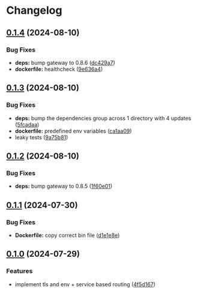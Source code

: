# Changelog

## [0.1.4](https://github.com/majksa-dev/entry-point/compare/v0.1.3...v0.1.4) (2024-08-10)


### Bug Fixes

* **deps:** bump gateway to 0.8.6 ([dc429a7](https://github.com/majksa-dev/entry-point/commit/dc429a775c28b872b93c67373a52c68425d886fa))
* **dockerfile:** healthcheck ([9e636a4](https://github.com/majksa-dev/entry-point/commit/9e636a44818891c260514eb33fbf2248b41b203f))

## [0.1.3](https://github.com/majksa-dev/entry-point/compare/v0.1.2...v0.1.3) (2024-08-10)


### Bug Fixes

* **deps:** bump the dependencies group across 1 directory with 4 updates ([5fcadaa](https://github.com/majksa-dev/entry-point/commit/5fcadaaf6061285ccf0b10856c8946c217c1245e))
* **dockerfile:** predefined env variables ([ca1aa09](https://github.com/majksa-dev/entry-point/commit/ca1aa09bae22991e4b61a37505647b0bec9b3cb3))
* leaky tests ([9a75b81](https://github.com/majksa-dev/entry-point/commit/9a75b811f29a5b46075a7d23a36bf4eb7ff9ce75))

## [0.1.2](https://github.com/majksa-dev/entry-point/compare/v0.1.1...v0.1.2) (2024-08-10)


### Bug Fixes

* **deps:** bump gateway to 0.8.5 ([1f60e01](https://github.com/majksa-dev/entry-point/commit/1f60e017dc1fee6eb28d5f184b94062fbf1ee9c9))

## [0.1.1](https://github.com/majksa-dev/entry-point/compare/v0.1.0...v0.1.1) (2024-07-30)


### Bug Fixes

* **Dockerfile:** copy correct bin file ([d1e1e8e](https://github.com/majksa-dev/entry-point/commit/d1e1e8e5a3e4e541b11dc1fc82525109dba00ad0))

## [0.1.0](https://github.com/majksa-dev/entry-point/compare/v0.0.1...v0.1.0) (2024-07-29)


### Features

* implement tls and env + service based routing ([4f5d167](https://github.com/majksa-dev/entry-point/commit/4f5d167f8475d49c491ca467a5cbf4220b4dc304))
